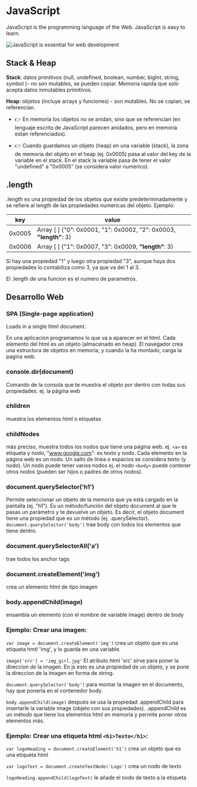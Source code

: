 # JavaScript

JavaScript is the programming language of the Web. JavaScript is easy to learn.

![JavaScript is essential for web development](https://media0.giphy.com/media/v1.Y2lkPTc5MGI3NjExaHc4OTI1Y2puNHFlMDN1azdvdXNxNHFia2s4ZmxoNzNqemhwa2EyNSZlcD12MV9pbnRlcm5hbF9naWZfYnlfaWQmY3Q9Zw/FbDfeuy2aJHTADNXka/giphy.gif)

## Stack & Heap

**Stack**: datos primitivos (null, undefined, boolean, number, bigInt, string, symbol )- no son mutables, se pueden copiar. Memoria rapida que solo acepta datos inmutables primitivos.

**Heap**: objetos (incluye arrays y funciones) - son mutables. No se copian, se referencian. 

- :point_right: En memoria los objetos no se anidan, sino que se referencian (en lenguaje escrito de JavaScript parecen anidados, pero en memoria estan referenciados).

- :point_right: Cuando guardamos un objeto (heap) en una variable (stack), la zona de memoria del objeto en el heap (ej. 0x0005) pasa al valor del key de la variable en el stack. En el stack la variable pasa de tener el valor "undefined" a "0x0005" (se considera valor numerico).

## .length

.length es una propiedad de los objetos que existe predeterminadamente y se refiere al length de las propiedades numericas del objeto. Ejemplo:

| key | value |
| ----------- | ----------- |
| 0x0005 | Array [ ] {"0": 0x0001, "1": 0x0002, "2": 0x0003, **"length"**: 3} |
| 0x0006 | Array [ ] {"1": 0x0007, "3": 0x0009, **"length"**: 3} |

Si hay una propiedad "1" y luego otra propiedad "3", aunque haya dos propiedades lo contabiliza como 3, ya que va del 1 al 3.

El .length de una funcion es el numero de parametros. 

## Desarrollo Web

### SPA (Single-page application)

Loads in a single html document.

En una aplicacion programamos lo que va a aparecer en el html. Cada elemento del html es un objeto (almacenado en heap). El navegador crea una estructura de objetos en memoria, y cuando la ha montado, carga la pagina web.

### console.dir(document)
Comando de la consola que te muestra el objeto por dentro con todas sus propiedades. ej. la página web

### children
muestra los elementos html o etiquetas

### childNodes
más preciso, muestra todos los nodos que tiene una página web. ej. `<a>` es etiqueta y nodo, "www.google.com": es texto y nodo. Cada elemento en la página web es un nodo. Un salto de línea o espacios se considera texto (y nodo).
Un nodo puede tener varios nodos ej. el nodo `<body>` puede contener otros nodos (pueden ser hijos o padres de otros nodos). 

### document.querySelector('h1')
Permite seleccionar un objeto de la memoria que ya está cargado en la pantalla (ej. "h1").
Es un método/función del objeto document al que le pasas un parámetro y te devuelve un objeto. Es decir, el objeto document tiene una propiedad que es un método (ej. .querySelector). `document.querySelector('body')` trae body con todos los elementos que tiene dentro.

### document.querySelectorAll('a')
trae todos los anchor tags

### document.createElement('img')
crea un elemento html de tipo imagen

### body.appendChild(image)
ensambla un elemento (con el nombre de variable image) dentro de body

### Ejemplo: Crear una imagen:
`var image = document.createElement('img')` crea un objeto que es una etiqueta hmtl 'img', y lo guarda en una variable.

`image['src'] = 'img_girl.jpg'` El atributo html 'src' sirve para poner la direccion de la imagen. En js esto es una propiedad de un objeto, y se pone la direccion de la imagen en forma de string.

`document.querySelector('body')` para montar la imagen en el documento, hay que ponerla en el contenedor body.


`body.appendChild(image)` después se usa la propiedad .appendChild para insertarle la variable image (objeto con sus propiedades).
.appendChild es un método que tiene los elementos html en memoria y permite poner otros elementos más.

### Ejemplo: Crear una etiqueta html `<h1>Texto</h1>`:
`var logoHeading = document.createElement('h1')`
crea un objeto que es una etiqueta html

`var logoText = document.createTextNode('Logo')`
crea un nodo de texto

`logoHeading.appendChild(logoText)`
le añade el nodo de texto a la etiqueta


